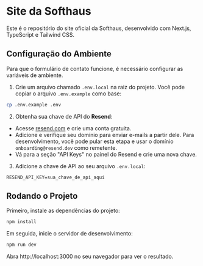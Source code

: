 # Site da Softhaus

Este é o repositório do site oficial da Softhaus, desenvolvido com Next.js, TypeScript e Tailwind CSS.

## Configuração do Ambiente

Para que o formulário de contato funcione, é necessário configurar as variáveis de ambiente.

1. Crie um arquivo chamado `.env.local` na raiz do projeto. Você pode copiar o arquivo `.env.example` como base:

```bash
cp .env.example .env
```

2. Obtenha sua chave de API do **Resend**:
  - Acesse [resend.com](https://resend.com) e crie uma conta gratuita.
  - Adicione e verifique seu domínio para enviar e-mails a partir dele. Para desenvolvimento, você pode pular esta etapa e usar o domínio `onboarding@resend.dev` como remetente.
  - Vá para a seção "API Keys" no painel do Resend e crie uma nova chave.

3. Adicione a chave de API ao seu arquivo `.env.local`:

```env
RESEND_API_KEY=sua_chave_de_api_aqui
```

## Rodando o Projeto

Primeiro, instale as dependências do projeto:

```bash
npm install
```

Em seguida, inicie o servidor de desenvolvimento:

```bash
npm run dev
```

Abra http://localhost:3000 no seu navegador para ver o resultado.